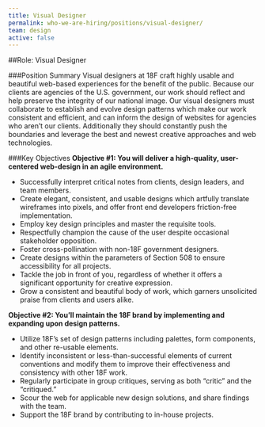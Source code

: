 ```yaml
---
title: Visual Designer
permalink: who-we-are-hiring/positions/visual-designer/
team: design
active: false
---
```


##Role: Visual Designer

###Position Summary
Visual designers at 18F craft highly usable and beautiful web-based experiences for the benefit of the public. Because our clients are agencies of the U.S. government, our work should reflect and help preserve the integrity of our national image. Our visual designers must collaborate to establish and evolve design patterns which make our work consistent and efficient, and can inform the design of websites for agencies who aren’t our clients. Additionally they should constantly push the boundaries and leverage the best and newest creative approaches and web technologies.

###Key Objectives
**Objective #1: You will deliver a high-quality, user-centered web-design in an agile environment.**
- Successfully interpret critical notes from clients, design leaders, and team members.
- Create elegant, consistent, and usable designs which artfully translate wireframes into pixels, and offer front end developers friction-free implementation.
- Employ key design principles and master the requisite tools.
- Respectfully champion the cause of the user despite occasional stakeholder opposition.
- Foster cross-pollination with non-18F government designers.
- Create designs within the parameters of Section 508 to ensure accessibility for all projects.
- Tackle the job in front of you, regardless of whether it offers a significant opportunity for creative expression.
- Grow a consistent and beautiful body of work, which garners unsolicited praise from clients and users alike.

**Objective #2: You’ll maintain the 18F brand by implementing and expanding upon design patterns.**
- Utilize 18F’s set of design patterns including palettes, form components, and other re-usable elements.
- Identify inconsistent or less-than-successful elements of current conventions and modify them to improve their effectiveness and consistency with other 18F work.
- Regularly participate in group critiques, serving as both “critic” and the “critiqued.”
- Scour the web for applicable new design solutions, and share findings with the team.
- Support the 18F brand by contributing to in-house projects.
